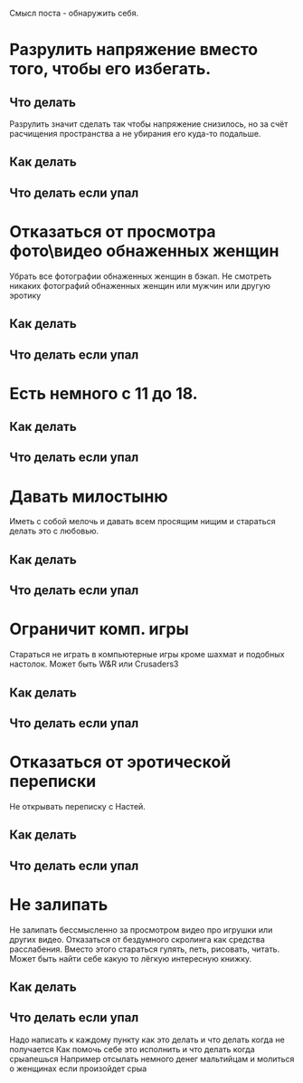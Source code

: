 Смысл поста - обнаружить себя.

# Разрулить напряжение вместо того, чтобы его избегать. 
## Что делать
Разрулить значит сделать так чтобы напряжение снизилось, но за счёт расчищения пространства а не убирания его куда-то подальше.
## Как делать
## Что делать если упал

# Отказаться от просмотра фото\видео обнаженных женщин

Убрать все фотографии обнаженных женщин в бэкап. Не смотреть никаких фотографий обнаженных женщин или мужчин или другую эротику 
## Как делать
## Что делать если упал
# Есть немного с 11 до 18.
## Как делать
## Что делать если упал

# Давать милостыню
Иметь с собой мелочь и давать всем просящим нищим и стараться делать это с любовью.
## Как делать
## Что делать если упал

# Ограничит комп. игры
Стараться не играть в компьютерные игры кроме шахмат и подобных настолок. Может быть W&R или Crusaders3
## Как делать
## Что делать если упал
# Отказаться от эротической переписки
Не открывать переписку с Настей.
## Как делать
## Что делать если упал
# Не залипать
Не залипать бессмысленно за просмотром видео про игрушки или других видео. Отказаться от бездумного скролинга как средства расслабения. Вместо этого стараться гулять, петь, рисовать, читать. Может быть найти себе какую то лёгкую интересную книжку.
## Как делать
## Что делать если упал

Надо написать к каждому пункту как это делать и что делать когда не получается
Как помочь себе это исполнить и что делать когда срыапешься
Например отсылать немного денег мальтийцам и молиться о женщинах если произойдет срыа